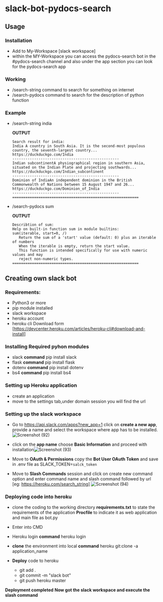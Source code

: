 # slack-bot-pydocs-search

## Usage
###  Installation
- Add to My-Workspace [slack workspace]
- within the MY-Workspace you can access the pydocs-search bot in the #pydocs-search channel and also under the app section you can look for the pydocs-search app
### Working
- /search-string command to search for something on internet
- /search-pydocs command to search for the description of python function
### Example
 - /search-string india 

     **OUTPUT**
     
       Search result for india:
       India A country in South Asia. It is the second-most populous country, the seventh-largest country...
       https://duckduckgo.com/India
       -------------------------------------------------
       Indian subcontinentA physiographical region in southern Asia, situated on the Indian Plate and projecting southwards...
       https://duckduckgo.com/Indian_subcontinent
       -------------------------------------------------
       Dominion of IndiaAn independent dominion in the British Commonwealth of Nations between 15 August 1947 and 26...
       https://duckduckgo.com/Dominion_of_India
       -------------------------------------------------
       ==========================================================
- /search-pydocs sum

    **OUTPUT**
    
      Describtion of sum:
      Help on built-in function sum in module builtins:
      sum(iterable, start=0, /)
         Return the sum of a 'start' value (default: 0) plus an iterable of numbers
         When the iterable is empty, return the start value.
         This function is intended specifically for use with numeric values and may
         reject non-numeric types.
      ==========================================================
## Creating own slack bot

### Requirements:
- Python3 or more
- pip module installed
- slack workspace
- heroku account
- heroku cli Download form [https://devcenter.heroku.com/articles/heroku-cli#download-and-install]

### Installing Required pyhon modules
- slack 
  **command**  pip install slack
- flask
 **command**  pip install flask
- dotenv
 **command** pip install dotenv
 - bs4
  **command** pip install bs4
  
 ### Setting up Heroku application
 
 - create an application
 - move to the settings tab,under domain session you will find the url

 ### Setting up the slack workspace
 
 - Go to https://api.slack.com/apps?new_app=1 click on **create a new app**, provide a name and select the workspace where app has to be installed.![Screenshot (92)](https://user-images.githubusercontent.com/70016091/112478107-a86a8d00-8d99-11eb-87c3-5826c26fd489.png)
 
 - click on the **app name** choose **Basic Information** and proceed with installation![Screenshot (93)](https://user-images.githubusercontent.com/70016091/112478468-0d25e780-8d9a-11eb-9e0e-983fbd18269e.png)
 
- Move to **OAuth & Permissions** copy the **Bot User OAuth Token** and save in .env file as SLACK_TOKEN=```salck_token```

- Move to **Slash Commands** session and click on create new command option and enter command name and slash command followed by url [eg: https://heroku.com/search_string]
![Screenshot (94)](https://user-images.githubusercontent.com/70016091/112479980-8ffb7200-8d9b-11eb-8c52-7b441a0b4379.png)

### Deploying code into heroku

- clone the coding to the working directory
  **requirements.txt** to state the requirements of the application
  **Procfile** to indicate it as web application and main file as bot.py
  
- Enter into CMD
- Heroku login **command** heroku login
- **clone** the environment into local **command** heroku git:clone -a application_name
- **Deploy** code to heroku
   - git add .
   - git commit -m "slack bot"
   - git push heroku master
  
 **Deployment completed** 
**Now got the slack workspace and execute the slash command**
